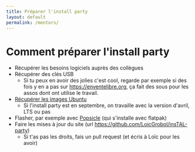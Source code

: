```yaml
---
title: Préparer l'install party
layout: default
permalink: /mentors/
---
```


[comment]: <> "LTeX: language=fr"

Comment préparer l'install party
================================

- Récupérer les besoins logiciels auprès des collègues
- Récupérer des clés USB
  - Si tu peux en avoir des jolies c'est cool, regarde par exemple si des fois y en a pas sur
    <https://enventelibre.org>, ça fait des sous pour les assos dont ont utilise le travail.
- [Récupérer les images Ubuntu](https://ubuntu.com/desktop)
  - Si l'install party est en septembre, on travaille avec la version d'avril, LTS ou pas
- Flasher, par exemple avec [Popsicle](https://flathub.org/apps/details/com.system76.Popsicle) (qui
  s'installe avec flatpak)
- Faire les mises à jour du site (url <https://github.com/LoicGrobol/insTAL-party>)
  - Si t'as pas les droits, fais un pull request (et écris à Loïc pour les avoir)